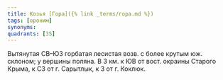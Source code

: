 ```yaml
---
title: Козья [Гора]({% link _terms/гора.md %})
tags: [ороним]
synonyms:
quadrants: [З5]
---
```


Вытянутая СВ–ЮЗ горбатая лесистая возв. с более крутым юж. склоном; у вершины
поляна. В 3 км. к ЮВ от вост. окраины Старого Крыма, к СЗ от г. Сарытлык, к З от
г. Коклюк.
